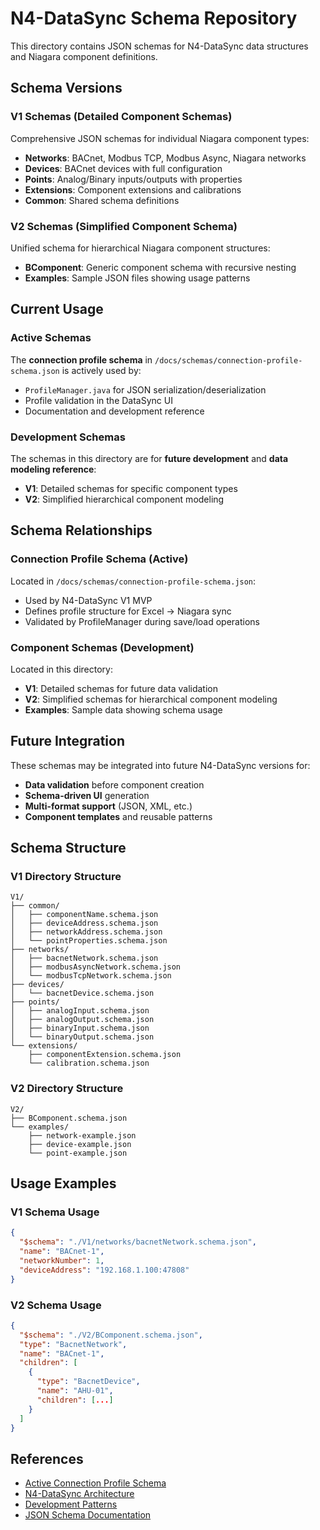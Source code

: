 # N4-DataSync Schema Repository

This directory contains JSON schemas for N4-DataSync data structures and Niagara component definitions.

## Schema Versions

### V1 Schemas (Detailed Component Schemas)
Comprehensive JSON schemas for individual Niagara component types:
- **Networks**: BACnet, Modbus TCP, Modbus Async, Niagara networks
- **Devices**: BACnet devices with full configuration
- **Points**: Analog/Binary inputs/outputs with properties
- **Extensions**: Component extensions and calibrations
- **Common**: Shared schema definitions

### V2 Schemas (Simplified Component Schema)
Unified schema for hierarchical Niagara component structures:
- **BComponent**: Generic component schema with recursive nesting
- **Examples**: Sample JSON files showing usage patterns

## Current Usage

### Active Schemas
The **connection profile schema** in `/docs/schemas/connection-profile-schema.json` is actively used by:
- `ProfileManager.java` for JSON serialization/deserialization
- Profile validation in the DataSync UI
- Documentation and development reference

### Development Schemas
The schemas in this directory are for **future development** and **data modeling reference**:
- **V1**: Detailed schemas for specific component types
- **V2**: Simplified hierarchical component modeling

## Schema Relationships

### Connection Profile Schema (Active)
Located in `/docs/schemas/connection-profile-schema.json`:
- Used by N4-DataSync V1 MVP
- Defines profile structure for Excel → Niagara sync
- Validated by ProfileManager during save/load operations

### Component Schemas (Development)
Located in this directory:
- **V1**: Detailed schemas for future data validation
- **V2**: Simplified schemas for hierarchical component modeling
- **Examples**: Sample data showing schema usage

## Future Integration

These schemas may be integrated into future N4-DataSync versions for:
- **Data validation** before component creation
- **Schema-driven UI** generation
- **Multi-format support** (JSON, XML, etc.)
- **Component templates** and reusable patterns

## Schema Structure

### V1 Directory Structure
```
V1/
├── common/
│   ├── componentName.schema.json
│   ├── deviceAddress.schema.json
│   ├── networkAddress.schema.json
│   └── pointProperties.schema.json
├── networks/
│   ├── bacnetNetwork.schema.json
│   ├── modbusAsyncNetwork.schema.json
│   └── modbusTcpNetwork.schema.json
├── devices/
│   └── bacnetDevice.schema.json
├── points/
│   ├── analogInput.schema.json
│   ├── analogOutput.schema.json
│   ├── binaryInput.schema.json
│   └── binaryOutput.schema.json
└── extensions/
    ├── componentExtension.schema.json
    └── calibration.schema.json
```

### V2 Directory Structure
```
V2/
├── BComponent.schema.json
└── examples/
    ├── network-example.json
    ├── device-example.json
    └── point-example.json
```

## Usage Examples

### V1 Schema Usage
```json
{
  "$schema": "./V1/networks/bacnetNetwork.schema.json",
  "name": "BACnet-1",
  "networkNumber": 1,
  "deviceAddress": "192.168.1.100:47808"
}
```

### V2 Schema Usage
```json
{
  "$schema": "./V2/BComponent.schema.json",
  "type": "BacnetNetwork",
  "name": "BACnet-1",
  "children": [
    {
      "type": "BacnetDevice",
      "name": "AHU-01",
      "children": [...]
    }
  ]
}
```

## References

- [Active Connection Profile Schema](../docs/schemas/connection-profile-schema.json)
- [N4-DataSync Architecture](../docs/ARCHITECTURE.md)
- [Development Patterns](../docs/NiagaraPatterns.md)
- [JSON Schema Documentation](https://json-schema.org/)
